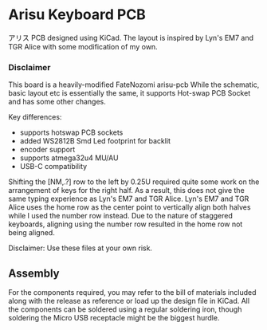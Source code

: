 # Arisu Keyboard PCB
アリス PCB designed using KiCad. The layout is inspired by Lyn's EM7 and TGR Alice with some modification of my own.

### Disclaimer
This board is a heavily-modified FateNozomi arisu-pcb While the schematic, basic layout etc is essentially the same, it supports Hot-swap PCB Socket and has some other changes.

Key differences:
- supports hotswap PCB sockets
- added WS2812B Smd Led footprint for backlit 
- encoder support
- supports atmega32u4 MU/AU
- USB-C compatibility

Shifting the [NM,.?] row to the left by 0.25U required quite some work on the arrangement of keys for the right half.
As a result, this does not give the same typing experience as Lyn's EM7 and TGR Alice.
Lyn's EM7 and TGR Alice uses the home row as the center point to vertically align both halves while I used the number row instead.
Due to the nature of staggered keyboards, aligning using the number row resulted in the home row not being aligned.

Disclaimer: Use these files at your own risk.

## Assembly
For the components required, you may refer to the bill of materials included along with the release as reference or load up the design file in KiCad.
All the components can be soldered using a regular soldering iron, though soldering the Micro USB receptacle might be the biggest hurdle.
